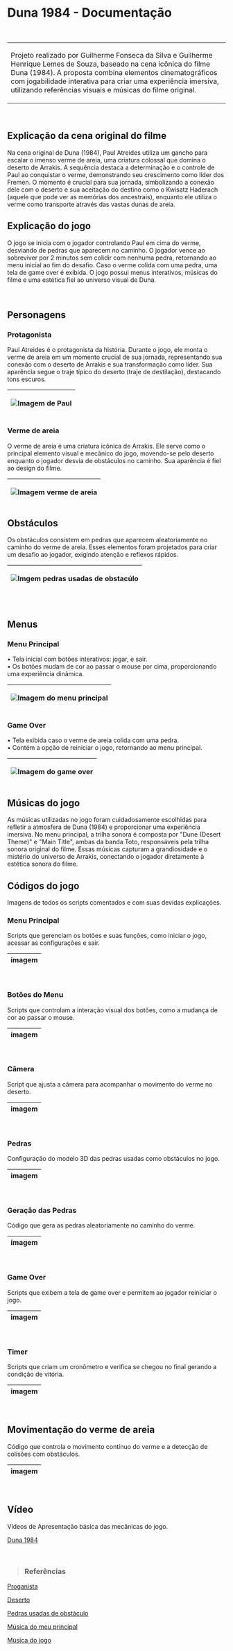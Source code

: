 
# Duna 1984 - Documentação  
<br>  
<table>  
  <tr>  
    <td>  
      <p>Projeto realizado por Guilherme Fonseca da Silva e Guilherme Henrique Lemes de Souza, baseado na cena icônica do filme Duna (1984). A proposta combina elementos cinematográficos com jogabilidade interativa para criar uma experiência imersiva, utilizando referências visuais e músicas do filme original.</p>  
    </td>  
  </tr>  
</table>  
<br>

## Explicação da cena original do filme
<p>
  Na cena original de Duna (1984), Paul Atreides utiliza um gancho para escalar o imenso verme de areia, uma criatura colossal que domina o deserto de Arrakis. A sequência destaca a determinação e o controle de Paul ao conquistar o verme, demonstrando seu crescimento como líder dos Fremen. O momento é crucial para sua jornada, simbolizando a conexão dele com o deserto e sua aceitação do destino como o Kwisatz Haderach (aquele que pode ver as memórias dos ancestrais), enquanto ele utiliza o verme como transporte através das vastas dunas de areia. </p>

## Explicação do jogo  

<p>O jogo se inicia com o jogador controlando Paul em cima do verme, desviando de pedras que aparecem no caminho. O jogador vence ao sobreviver por 2 minutos sem colidir com nenhuma pedra, retornando ao menu inicial ao fim do desafio. Caso o verme colida com uma pedra, uma tela de game over é exibida. O jogo possui menus interativos, músicas do filme e uma estética fiel ao universo visual de Duna. </p>  
<br>  

## Personagens  

### Protagonista  

<p>Paul Atreides é o protagonista da história. Durante o jogo, ele monta o verme de areia em um momento crucial de sua jornada, representando sua conexão com o deserto de Arrakis e sua transformação como líder. Sua aparência segue o traje típico do deserto (traje de destilação), destacando tons escuros.</p>  
<table>  
<thead>
  <th>
    
  ![Imagem de Paul](https://github.com/user-attachments/assets/870b8ffa-c17f-499b-973e-daf9b7cd1b61)
  </th>
</thead>  
</table>  

### Verme de areia  

<p>O verme de areia é uma criatura icônica de Arrakis. Ele serve como o principal elemento visual e mecânico do jogo, movendo-se pelo deserto enquanto o jogador desvia de obstáculos no caminho. Sua aparência é fiel ao design do filme.</p>  
<table>  
<thead>  
  <th> 
    
![Imagem verme de areia](https://github.com/user-attachments/assets/b6168abf-0db9-45df-aae1-7f4c619d765b)
  </th>  
</thead>  
</table>  

## Obstáculos  

<p>Os obstáculos consistem em pedras que aparecem aleatoriamente no caminho do verme de areia. Esses elementos foram projetados para criar um desafio ao jogador, exigindo atenção e reflexos rápidos.</p>  
<table>  
<thead>  
  <th>
    
  ![Imgem pedras usadas de obstacúlo](https://github.com/user-attachments/assets/e036740b-1020-482e-8b5c-4b97780be6b8)
  </th>  
</thead>  
</table>  
<br>  

## Menus  

### Menu Principal  

 • Tela inicial com botões interativos: jogar, e sair.  
 • Os botões mudam de cor ao passar o mouse por cima, proporcionando uma experiência dinâmica.  
<table>  
<thead>  
  <th> 
    
  ![Imagem do menu principal](https://github.com/user-attachments/assets/474f0874-afea-4ca1-b0f6-26e11dee176d)
  </th>  
</thead>  
</table>   

### Game Over  

 • Tela exibida caso o verme de areia colida com uma pedra.  
 • Contém a opção de reiniciar o jogo, retornando ao menu principal.  
<table>  
<thead>  
  <th>  
    
   ![Imagem do game over](https://github.com/user-attachments/assets/110c557d-bfb3-485c-8bbe-b8ac8a8fa3d3)
  </th>  
</thead>  
</table>

## Músicas do jogo  

<p>As músicas utilizadas no jogo foram cuidadosamente escolhidas para refletir a atmosfera de Duna (1984) e proporcionar uma experiência imersiva. No menu principal, a trilha sonora é composta por "Dune (Desert Theme)" e "Main Title", ambas da banda Toto, responsáveis pela trilha sonora original do filme. Essas músicas capturam a grandiosidade e o mistério do universo de Arrakis, conectando o jogador diretamente à estética sonora do filme.</p>  

## Códigos do jogo  

 Imagens de todos os scripts comentados e com suas devidas explicações. 
<br>  

### Menu Principal  

Scripts que gerenciam os botões e suas funções, como iniciar o jogo, acessar as configurações e sair.  
<table>  
<thead>  
  <th>  
    imagem  
  </th>  
</thead>  
</table>  
<br>  

### Botões do Menu  

Scripts que controlam a interação visual dos botões, como a mudança de cor ao passar o mouse.  
<table>  
<thead>  
  <th>  
    imagem  
  </th>  
</thead>  
</table>  
<br>  

### Câmera  

Script que ajusta a câmera para acompanhar o movimento do verme no deserto.  
<table>  
<thead>  
  <th>  
    imagem  
  </th>  
</thead>  
</table>  
<br>  

### Pedras  

Configuração do modelo 3D das pedras usadas como obstáculos no jogo.  
<table>  
<thead>  
  <th>  
    imagem  
  </th>  
</thead>  
</table>  
<br>  

### Geração das Pedras  

Código que gera as pedras aleatoriamente no caminho do verme.  
<table>  
<thead>  
  <th>  
    imagem  
  </th>  
</thead>  
</table>  
<br>  

### Game Over  

Scripts que exibem a tela de game over e permitem ao jogador reiniciar o jogo.  
<table>  
<thead>  
  <th>  
    imagem  
  </th>  
</thead>  
</table>  
<br>  

### Timer  

Scripts que criam um cronômetro e verifica se chegou no final gerando a condição de vitória.  
<table>  
<thead>  
  <th>  
    imagem  
  </th>  
</thead>  
</table>  
<br>  

## Movimentação do verme de areia  

Código que controla o movimento contínuo do verme e a detecção de colisões com obstáculos.  
<table>  
<thead>  
  <th>  
    imagem  
  </th>  
</thead>  
</table>  
<br>  

## Vídeo  

Vídeos de Apresentação básica das mecânicas do jogo.  

[Duna 1984](https://github.com/user-attachments/assets/478b5a62-651c-4a37-91cd-7cc0da90ff35)


<br>  

> ### Referências  

 [Proganista](https://sketchfab.com/3d-models/fremen-of-dune-fb4be07a655a47f890f1ff1d42f7f57e)
 
 [Deserto](https://sketchfab.com/3d-models/dune-arrakis-wip-58bd8be249944f1b892a52eb52e06024)
 
 [Pedras usadas de obstáculo](https://assetstore.unity.com/packages/3d/environments/landscapes/stylized-low-poly-rocks-271334)

 [Música do meu principal](https://youtu.be/oauF0jXcAq8?si=goZx5islc5gG6Zvs)

 [Música do jogo](https://youtu.be/yE4pPzrkgsM?si=WzNQ7ztFg0gi-7A5)
 
